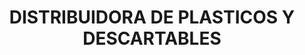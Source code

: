 ---
title: "DISTRIBUIDORA DE PLASTICOS Y DESCARTABLES"
url: /cumbe/distribuidora-de-plasticos-y-descartables/
shop: tienda de variedades
---